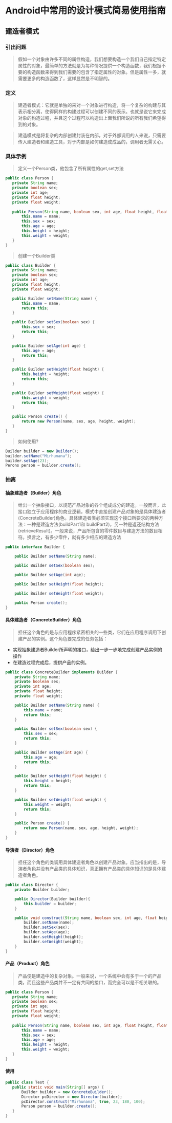 # Android中常用的设计模式简易使用指南
## 建造者模式
### 引出问题
>假如一个对象由许多不同的属性构造，我们想要构造一个我们自己指定特定属性的对象，最简单的方法就是为每种情况提供一个构造函数，我们根据不要的构造函数来得到我们需要的包含了指定属性的对象。但是属性一多，就需要更多的构造函数了，这样显然是不明智的。
### 定义
>建造者模式：它就是单独的来对一个对象进行构造，将一个复杂的构建与其表示相分离，使得同样的构建过程可以创建不同的表示。也就是说它来完成对象的构造过程，并且这个过程可以构造出上面我们所说的所有我们希望得到的对象。

>建造模式是将复杂的内部创建封装在内部，对于外部调用的人来说，只需要传入建造者和建造工具，对于内部是如何建造成成品的，调用者无需关心。
### 具体示例
>定义一个Person类，他包含了所有属性的get,set方法
```java
public class Person {
   private String name;
   private boolean sex;
   private int age;
   private float height;
   private float weight;
   
   public Person(String name, boolean sex, int age, float height, float weight) {
       this.name = name;
       this.sex = sex;
       this.age = age;
       this.height = height;
       this.weight = weight;
   }
}
```
>创建一个Builder类
```java
public class Builder {
   private String name;
   private boolean sex;
   private int age;
   private float height;
   private float weight;

   public Builder setName(String name) {
       this.name = name;
       return this;
   }

   public Builder setSex(boolean sex) {
       this.sex = sex;
       return this;
   }

   public Builder setAge(int age) {
       this.age = age;
       return this;
   }

   public Builder setHeight(float height) {
       this.height = height;
       return this;
   }

   public Builder setWeight(float weight) {
       this.weight = weight;
       return this;
   }

   public Person create() {
       return new Person(name, sex, age, height, weight);
   }
}
```
>如何使用?
```java
Builder builder = new Builder();
builder.setName("Mirhunana");
builder.setAge(23);
Perons person = builder.create();
```
### 抽离
#### 抽象建造者（Builder）角色
>给出一个抽象接口，以规范产品对象的各个组成成分的建造。一般而言，此接口独立于应用程序的商业逻辑。模式中直接创建产品对象的是具体建造者 (ConcreteBuilder)角色。具体建造者类必须实现这个接口所要求的两种方法：一种是建造方法(buildPart1和 buildPart2)，另一种是返还结构方法(retrieveResult)。一般来说，产品所包含的零件数目与建造方法的数目相符。换言之，有多少零件，就有多少相应的建造方法
```java
public interface Builder {

    public Builder setName(String name);

    public Builder setSex(boolean sex);

    public Builder setAge(int age);

    public Builder setHeight(float height);

    public Builder setWeight(float weight);

    public Person create();
}
```
#### 具体建造者（ConcreteBuilder）角色
>担任这个角色的是与应用程序紧密相关的一些类，它们在应用程序调用下创建产品的实例。这个角色要完成的任务包括：
* 实现抽象建造者Builder所声明的接口，给出一步一步地完成创建产品实例的操作
* 在建造过程完成后，提供产品的实例。
```java
public class ConcreteBuilder implements Builder {
    private String name;
    private boolean sex;
    private int age;
    private float height;
    private float weight;

    public Builder setName(String name) {
        this.name = name;
        return this;
    }

    public Builder setSex(boolean sex) {
        this.sex = sex;
        return this;
    }

    public Builder setAge(int age) {
        this.age = age;
        return this;
    }

    public Builder setHeight(float height) {
        this.height = height;
        return this;
    }

    public Builder setWeight(float weight) {
        this.weight = weight;
        return this;
    }

    public Person create() {
        return new Person(name, sex, age, height, weight);
    }
}
```
#### 导演者（Director）角色
>担任这个角色的类调用具体建造者角色以创建产品对象。应当指出的是，导演者角色并没有产品类的具体知识，真正拥有产品类的具体知识的是具体建造者角色。
```java
public class Director {
    private Builder builder;

    public Director(Builder builder){
        this.builder = builder;
    }

    public void construct(String name, boolean sex, int age, float height, float weight) {
        builder.setName(name);
        builder.setSex(sex);
        builder.setAge(age);
        builder.setHeight(height);
        builder.setWeight(weight);
    }
}
```
#### 产品（Product）角色
>产品便是建造中的复杂对象。一般来说，一个系统中会有多于一个的产品类，而且这些产品类并不一定有共同的接口，而完全可以是不相关联的。
```java
public class Person {
   private String name;
   private boolean sex;
   private int age;
   private float height;
   private float weight;
   
   public Person(String name, boolean sex, int age, float height, float weight) {
       this.name = name;
       this.sex = sex;
       this.age = age;
       this.height = height;
       this.weight = weight;
   }
}
```
#### 使用
```java
public class Test {
   public static void main(String[] args) {
       Builder builder = new ConcreteBuilder();
       Director pcDirector = new Director(builder);
       pcDirector.construct("Mirhunana", true, 23, 180, 100);
       Person person = builder.create();
   }
}
```
